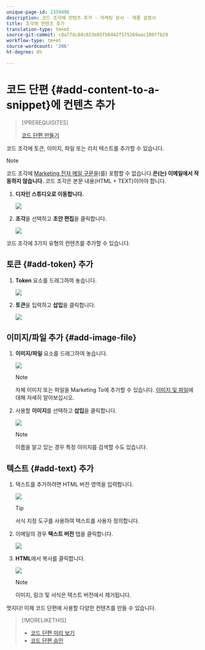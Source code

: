 ```yaml
---
unique-page-id: 2359496
description: 코드 조각에 컨텐츠 추가 - 마케팅 문서 - 제품 설명서
title: 조각에 컨텐츠 추가
translation-type: tm+mt
source-git-commit: c8a77dc84c023e05fbb442f575269aac108ffb29
workflow-type: tm+mt
source-wordcount: '206'
ht-degree: 0%

---
```



# 코드 단편 {#add-content-to-a-snippet}에 컨텐츠 추가

>[!PREREQUISITES]
>
>[코드 단편 만들기](create-a-snippet.md)

코드 조각에 토큰, 이미지, 파일 또는 리치 텍스트를 추가할 수 있습니다.

>[!NOTE]
>
>코드 조각에 [Marketing 전자 메일 구문](/help/marketo/product-docs/email-marketing/general/email-editor-2/email-template-syntax.md)을(를) 포함할 수 없습니다.**은(는) 이메일에서 작동하지 않습니다.** 코드 조각은 본문 내용(HTML + TEXT)이어야 합니다.

1. **디자인 스튜디오로 이동합니다.**

   ![](assets/designstudio-2.png)

1. **조각**&#x200B;을 선택하고 **초안 편집**&#x200B;을 클릭합니다.

   ![](assets/image2014-9-16-9-3a34-3a58.png)

코드 조각에 3가지 유형의 컨텐츠를 추가할 수 있습니다.

## 토큰 {#add-token} 추가

1. **Token** 요소를 드래그하여 놓습니다.

   ![](assets/image2014-9-16-9-3a35-3a8.png)

1. **토큰**&#x200B;을 입력하고 **삽입**&#x200B;을 클릭합니다.

   ![](assets/image2014-9-16-9-3a35-3a16.png)

## 이미지/파일 추가 {#add-image-file}

1. **이미지/파일** 요소를 드래그하여 놓습니다.

   ![](assets/image2014-9-16-9-3a35-3a25.png)

   >[!NOTE]
   >
   >자체 이미지 또는 파일을 Marketing To에 추가할 수 있습니다. [이미지 및 파일](http://docs.marketo.com/display/docs/images+and+files)에 대해 자세히 알아보십시오.

1. 사용할 **이미지**&#x200B;를 선택하고 **삽입**&#x200B;을 클릭합니다.

   ![](assets/image2014-9-16-9-3a35-3a33.png)

   >[!NOTE]
   >
   >이름을 알고 있는 경우 특정 이미지를 검색할 수도 있습니다.

## 텍스트 {#add-text} 추가

1. 텍스트를 추가하려면 HTML 버전 영역을 입력합니다.

   ![](assets/image2014-9-16-9-3a35-3a43.png)

   >[!TIP]
   >
   >서식 지정 도구를 사용하여 텍스트를 사용자 정의합니다.

1. 이메일의 경우 **텍스트 버전** 탭을 클릭합니다.

   ![](assets/image2014-9-16-9-3a35-3a51.png)

1. **HTML**&#x200B;에서 복사를 클릭합니다.

   ![](assets/image2014-9-16-9-3a35-3a59.png)

   >[!NOTE]
   >
   >이미지, 링크 및 서식은 텍스트 버전에서 제거됩니다.

멋지다! 이제 코드 단편에 사용할 다양한 컨텐츠를 만들 수 있습니다.

>[!MORELIKETHIS]
>
>* [코드 단편 미리 보기](preview-a-snippet.md)
>* [코드 단편 승인](approve-a-snippet.md)

